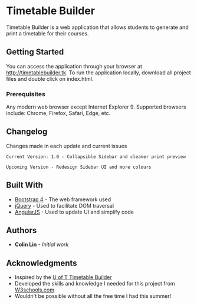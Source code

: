 # Timetable Builder

Timetable Builder is a web application that allows students to generate and print a timetable for their courses.

## Getting Started

You can access the application through your browser at http://timetablebuilder.tk. To run the application locally, download all project files and double click on index.html.

### Prerequisites

Any modern web browser except Internet Explorer 9. Supported browsers include: Chrome, Firefox, Safari, Edge, etc.

## Changelog

Changes made in each update and current issues 

```
Current Version: 1.0 - Collapsible Sidebar and cleaner print preview

Upcoming Version - Redesign Sidebar UI and more colours

```

## Built With

* [Bootstrap 4](https://getbootstrap.com/) - The web framework used
* [jQuery](https://jquery.com/) - Used to facilitate DOM traversal
* [AngularJS](https://angularjs.org/) - Used to update UI and simplify code

## Authors

* **Colin Lin** - *Initial work*

## Acknowledgments

* Inspired by the [U of T Timetable Builder](https://ttb.utoronto.ca/ttb/#!/)
* Developed the skills and knowledge I needed for this project from [W3schools.com](https://www.w3schools.com/)
* Wouldn't be possible without all the free time I had this summer!

